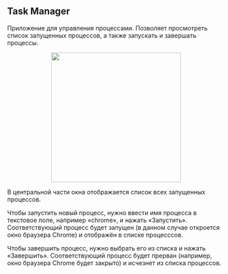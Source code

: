 ## Task Manager

Приложение для управления процессами. Позволяет просмотреть список запущенных процессов, а также запускать и завершать процессы.

<p align="center">
  <img width="300" src="https://github.com/user-attachments/assets/74e3ba79-613b-4e55-9526-2bc9d285aacc">
</p>

В центральной части окна отображается список всех запущенных процессов.

Чтобы запустить новый процесс, нужно ввести имя процесса в текстовое поле, например «chrome», и нажать «Запустить». Соответствующий процесс будет запущен (в данном случае откроется окно браузера Chrome) и отображён в списке процесссов.

Чтобы завершить процесс, нужно выбрать его из списка и нажать «Завершить». Соответствующий процесс будет прерван (например, окно браузера Chrome будет закрыто) и исчезнет из списка процессов.
